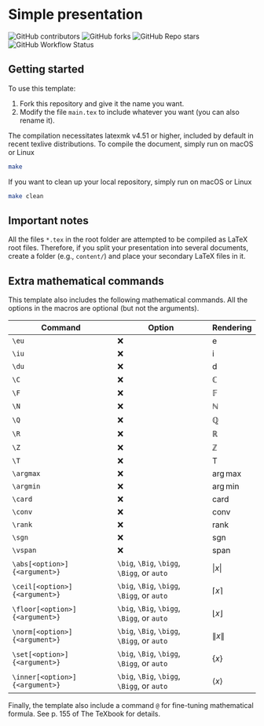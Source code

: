 # Simple presentation

![GitHub contributors](https://img.shields.io/github/contributors/equipez/simple-presentation?logo=github&style=for-the-badge)
![GitHub forks](https://img.shields.io/github/forks/equipez/simple-presentation?logo=github&style=for-the-badge)
![GitHub Repo stars](https://img.shields.io/github/stars/equipez/simple-presentation?logo=github&style=for-the-badge)
![GitHub Workflow Status](https://img.shields.io/github/actions/workflow/status/equipez/simple-presentation/build.yml?logo=github&style=for-the-badge)

## Getting started

To use this template:
1. Fork this repository and give it the name you want.
2. Modify the file `main.tex` to include whatever you want (you can also rename it).

The compilation necessitates latexmk v4.51 or higher, included by default in recent texlive distributions.
To compile the document, simply run on macOS or Linux

```bash
make
```

If you want to clean up your local repository, simply run on macOS or Linux

```bash
make clean
```

## Important notes

All the files `*.tex` in the root folder are attempted to be compiled as LaTeX root files.
Therefore, if you split your presentation into several documents, create a folder (e.g., `content/`) and place your secondary LaTeX files in it.

## Extra mathematical commands

This template also includes the following mathematical commands.
All the options in the macros are optional (but not the arguments).

| Command                        | Option                                      | Rendering                    |
| ------------------------------ | ------------------------------------------- | ---------------------------- |
| `\eu`                          | :x:                                         | $\mathrm{e}$                 |
| `\iu`                          | :x:                                         | $\mathrm{i}$                 |
| `\du`                          | :x:                                         | $\mathrm{d}$                 |
| `\C`                           | :x:                                         | $\mathbb{C}$                 |
| `\F`                           | :x:                                         | $\mathbb{F}$                 |
| `\N`                           | :x:                                         | $\mathbb{N}$                 |
| `\Q`                           | :x:                                         | $\mathbb{Q}$                 |
| `\R`                           | :x:                                         | $\mathbb{R}$                 |
| `\Z`                           | :x:                                         | $\mathbb{Z}$                 |
| `\T`                           | :x:                                         | $\mathsf{T}$                 |
| `\argmax`                      | :x:                                         | $\mathrm{arg}\,\mathrm{max}$ |
| `\argmin`                      | :x:                                         | $\mathrm{arg}\,\mathrm{min}$ |
| `\card`                        | :x:                                         | $\mathrm{card}$              |
| `\conv`                        | :x:                                         | $\mathrm{conv}$              |
| `\rank`                        | :x:                                         | $\mathrm{rank}$              |
| `\sgn`                         | :x:                                         | $\mathrm{sgn}$               |
| `\vspan`                       | :x:                                         | $\mathrm{span}$              |
| `\abs[<option>]{<argument>}`   | `\big`, `\Big`, `\bigg`, `\Bigg`, or `auto` | $\lvert x \rvert$            |
| `\ceil[<option>]{<argument>}`  | `\big`, `\Big`, `\bigg`, `\Bigg`, or `auto` | $\lceil x \rceil$            |
| `\floor[<option>]{<argument>}` | `\big`, `\Big`, `\bigg`, `\Bigg`, or `auto` | $\lfloor x \rfloor$          |
| `\norm[<option>]{<argument>}`  | `\big`, `\Big`, `\bigg`, `\Bigg`, or `auto` | $\lVert x \rVert$            |
| `\set[<option>]{<argument>}`   | `\big`, `\Big`, `\bigg`, `\Bigg`, or `auto` | $\{ x \}$                    |
| `\inner[<option>]{<argument>}` | `\big`, `\Big`, `\bigg`, `\Bigg`, or `auto` | $\langle x \rangle$          |

Finally, the template also include a command `@` for fine-tuning mathematical formula.
See p. 155 of The TeXbook for details.
